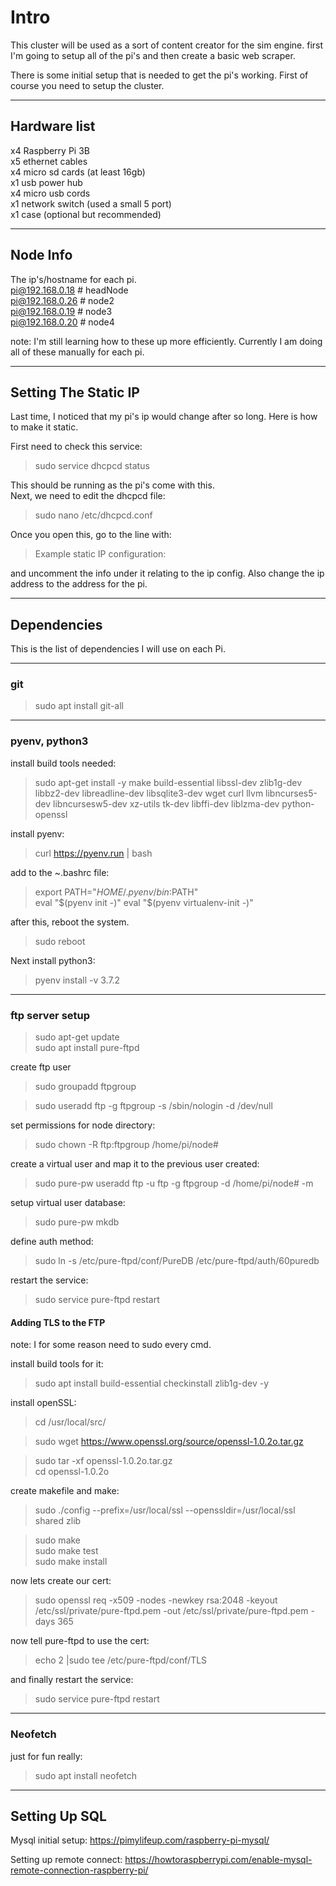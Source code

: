 # Intro

This cluster will be used as a sort of content creator for the sim engine. first I'm going to setup all of the pi's and then create a basic web scraper.  

There is some initial setup that is needed to get the pi's working. First of course you need to setup the cluster.  
***

## Hardware list

x4 Raspberry Pi 3B  
x5 ethernet cables  
x4 micro sd cards (at least 16gb)  
x1 usb power hub  
x4 micro usb cords  
x1 network switch (used a small 5 port)  
x1 case (optional but recommended)  
***

## Node Info

The ip's/hostname for each pi.  
pi@192.168.0.18 # headNode  
pi@192.168.0.26 # node2  
pi@192.168.0.19 # node3  
pi@192.168.0.20 # node4  

note: I'm still learning how to these up more efficiently. Currently I am doing all of these manually for each pi.  
***

## Setting The Static IP

Last time, I noticed that my pi's ip would change after so long. Here is how to make it static.  
  
First need to check this service:  
> sudo service dhcpcd status  

This should be running as the pi's come with this.  
Next, we need to edit the dhcpcd file:  
>sudo nano /etc/dhcpcd.conf  

Once you open this, go to the line with:  
> Example static IP configuration:  

and uncomment the info under it relating to the ip config. Also change the ip address to the address for the pi.  
***

## Dependencies

This is the list of dependencies I will use on each Pi.
***

### git

> sudo apt install git-all  

***

### pyenv, python3

install build tools needed:  
> sudo apt-get install -y make build-essential libssl-dev zlib1g-dev libbz2-dev libreadline-dev libsqlite3-dev wget curl llvm libncurses5-dev libncursesw5-dev xz-utils tk-dev libffi-dev liblzma-dev python-openssl  
  
install pyenv:  
  
>curl https://pyenv.run | bash

add to the ~.bashrc file:  
> export PATH="$HOME/.pyenv/bin:$PATH"  
eval "$(pyenv init -)"  
eval "$(pyenv virtualenv-init -)"  

after this, reboot the system.  
> sudo reboot  

Next install python3:  
> pyenv install -v 3.7.2

***

### ftp server setup

>sudo apt-get update  
>sudo apt install pure-ftpd  

create ftp user  
>sudo groupadd ftpgroup  

>sudo useradd ftp -g ftpgroup -s /sbin/nologin -d /dev/null

set permissions for node directory:
>sudo chown -R ftp:ftpgroup /home/pi/node#  

create a virtual user and map it to the previous user created:  
> sudo pure-pw useradd ftp -u ftp -g ftpgroup -d /home/pi/node# -m

setup virtual user database:  
> sudo pure-pw mkdb  

define auth method:  
> sudo ln -s /etc/pure-ftpd/conf/PureDB /etc/pure-ftpd/auth/60puredb  

restart the service:  
> sudo service pure-ftpd restart

#### Adding TLS to the FTP

note: I for some reason need to sudo every cmd.  

install build tools for it:
> sudo apt install build-essential checkinstall zlib1g-dev -y  

install openSSL:
> cd /usr/local/src/  

> sudo wget https://www.openssl.org/source/openssl-1.0.2o.tar.gz  

> sudo tar -xf openssl-1.0.2o.tar.gz  
> cd openssl-1.0.2o

create makefile and make:  
> sudo ./config --prefix=/usr/local/ssl --openssldir=/usr/local/ssl shared zlib  

> sudo make  
> sudo make test  
> sudo make install

now lets create our cert:
> sudo openssl req -x509 -nodes -newkey rsa:2048 -keyout /etc/ssl/private/pure-ftpd.pem -out /etc/ssl/private/pure-ftpd.pem -days 365

now tell pure-ftpd to use the cert:  
> echo 2 |sudo tee /etc/pure-ftpd/conf/TLS

and finally restart the service:  
> sudo service pure-ftpd restart
***

### Neofetch

just for fun really:  
> sudo apt install neofetch  

***

## Setting Up SQL
Mysql initial setup:
https://pimylifeup.com/raspberry-pi-mysql/

Setting up remote connect:
https://howtoraspberrypi.com/enable-mysql-remote-connection-raspberry-pi/
